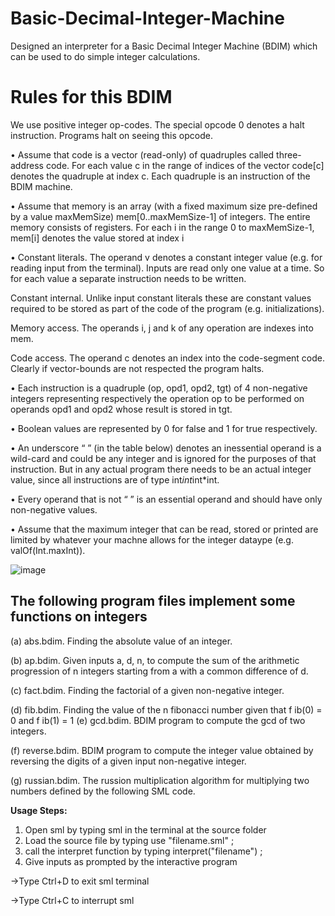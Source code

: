 # Basic-Decimal-Integer-Machine
Designed an interpreter for a Basic Decimal Integer Machine (BDIM) which can be used to do simple integer calculations.

# Rules for this BDIM
We use positive integer op-codes. The special opcode 0 denotes a halt instruction. Programs halt on
seeing this opcode.

• Assume that code is a vector (read-only) of quadruples called three-address code. For each value c in the
range of indices of the vector code[c] denotes the quadruple at index c. Each quadruple is an instruction
of the BDIM machine.

• Assume that memory is an array (with a fixed maximum size pre-defined by a value maxMemSize)
mem[0..maxMemSize-1] of integers. The entire memory consists of registers. For each i in the range
0 to maxMemSize-1, mem[i] denotes the value stored at index i

• Constant literals. The operand v denotes a constant integer value (e.g. for reading input from the
terminal). Inputs are read only one value at a time. So for each value a separate instruction needs
to be written.

Constant internal. Unlike input constant literals these are constant values required to be stored as part
of the code of the program (e.g. initializations).

Memory access. The operands i, j and k of any operation are indexes into mem.

Code access. The operand c denotes an index into the code-segment code. Clearly if vector-bounds are
not respected the program halts.

• Each instruction is a quadruple (op, opd1, opd2, tgt) of 4 non-negative integers representing respectively the operation op to be performed on operands opd1 and opd2 whose result is stored in tgt.

• Boolean values are represented by 0 for false and 1 for true respectively.

• An underscore “ ” (in the table below) denotes an inessential operand is a wild-card and could be any
integer and is ignored for the purposes of that instruction. But in any actual program there needs to be
an actual integer value, since all instructions are of type int*int*int*int.

• Every operand that is not “ ” is an essential operand and should have only non-negative values.

• Assume that the maximum integer that can be read, stored or printed are limited by whatever your
machne allows for the integer dataype (e.g. valOf(Int.maxInt)).


![image](https://user-images.githubusercontent.com/77990628/152409673-2462e6ba-4afb-453a-a57c-0eb815673d58.png)

## The following program files implement some functions on integers

(a) abs.bdim. Finding the absolute value of an integer.

(b) ap.bdim. Given inputs a, d, n, to compute the sum of the arithmetic progression of n integers
starting from a with a common difference of d.

(c) fact.bdim. Finding the factorial of a given non-negative integer.

(d) fib.bdim. Finding the value of the n fibonacci number given that f ib(0) = 0 and f ib(1) = 1
(e) gcd.bdim. BDIM program to compute the gcd of two integers.

(f) reverse.bdim. BDIM program to compute the integer value obtained by reversing the digits of a
given input non-negative integer.

(g) russian.bdim. The russion multiplication algorithm for multiplying two numbers defined by the
following SML code.







**Usage Steps:**
1. Open sml by typing sml in the terminal at the source folder
2. Load the source file by typing use "filename.sml" ;
3. call the interpret function by typing interpret("filename") ;
4. Give inputs as prompted by the interactive program



->Type Ctrl+D to exit sml terminal

->Type Ctrl+C to interrupt sml
